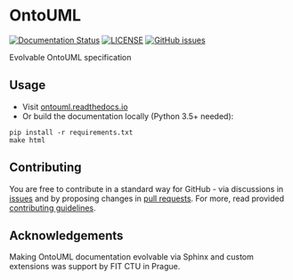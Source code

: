 # OntoUML

[![Documentation Status](https://readthedocs.org/projects/ontouml/badge/?version=latest)](https://ontouml.readthedocs.io/en/latest/?badge=latest)
[![LICENSE](https://img.shields.io/github/license/OntoUML/OntoUML.svg)](LICENSE)
[![GitHub issues](https://img.shields.io/github/issues/OntoUML/OntoUML.svg)](https://github.com/OntoUML/OntoUML/issues)

Evolvable OntoUML specification

## Usage

* Visit [ontouml.readthedocs.io](https://ontouml.readthedocs.io)
* Or build the documentation locally (Python 3.5+ needed):

```
pip install -r requirements.txt
make html
```

## Contributing

You are free to contribute in a standard way for GitHub - via discussions in [issues](https://guides.github.com/features/issues/) and by proposing changes in [pull requests](https://help.github.com/categories/collaborating-with-issues-and-pull-requests/). For more, read provided [contributing guidelines](CONTRIBUTING.md).

## Acknowledgements

Making OntoUML documentation evolvable via Sphinx and custom extensions was support by FIT CTU in Prague.

